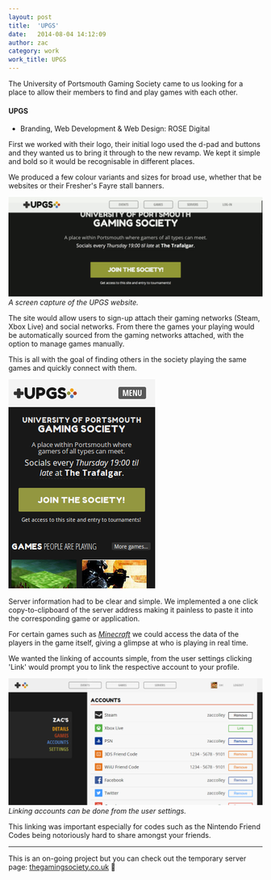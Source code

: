 ```yaml
---
layout: post
title:  'UPGS'
date:   2014-08-04 14:12:09
author: zac
category: work
work_title: UPGS
---
```


The University of Portsmouth Gaming Society came to us looking for a place to allow their members to find and play games with each other.

<div class="blog-work">
	<h4 class="UPGS">UPGS</h4>
	<ul>
		<li>Branding, Web Development &amp; Web Design: ROSE Digital</li>
	</ul>
</div>

First we worked with their logo, their initial logo used the d-pad and buttons and they wanted us to bring it through to the new revamp. We kept it simple and bold so it would be recognisable in different places.

We produced a few colour variants and sizes for broad use, whether that be websites or their Fresher's Fayre stall banners.

<img class="img-screen" src="/assets/upgs/upgs-screen-animated.gif" alt="A screen capture of the UPGS website">
<em class="caption">A screen capture of the UPGS website.</em>

The site would allow users to sign-up attach their gaming networks (Steam, Xbox Live) and social networks. From there the games your playing would be automatically sourced from the gaming networks attached, with the option to manage games manually.

This is all with the goal of finding others in the society playing the same games and quickly connect with them.

<img class="img-right img-screen" src="/assets/upgs/upgs-screen-mobile.png" alt="Screenshot of the UPGS website at a typical mobile screen size">

Server information had to be clear and simple. We implemented a one click copy-to-clipboard of the server address making it painless to paste it into the corresponding game or application.

For certain games such as _[Minecraft](http://minecraft.net)_ we could access the data of the players in the game itself, giving a glimpse at who is playing in real time.

We wanted the linking of accounts simple, from the user settings clicking 'Link' would prompt you to link the respective account to your profile.

<img class="img-screen" src="/assets/upgs/upgs-screen-desktop.png" alt="Screenshot of the UPGS website at a typical desktop screen size">
<em class="caption">Linking accounts can be done from the user settings.</em>

This linking was important especially for codes such as the Nintendo Friend Codes being notoriously hard to share amongst your friends.

* * *

This is an on-going project but you can check out the temporary server page: [thegamingsociety.co.uk](http://thegamingsociety.co.uk) :link: